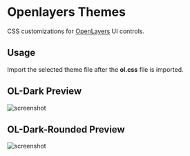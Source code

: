# Openlayers Themes
CSS customizations for [OpenLayers](http://openlayers.org/) UI controls.

## Usage
Import the selected theme file after the **ol.css** file is imported.

## OL-Dark Preview
![screenshot](https://raw.githubusercontent.com/pavankguduru/openlayers-themes/master/screenshots/ol-dark.png)

## OL-Dark-Rounded Preview
![screenshot](https://raw.githubusercontent.com/pavankguduru/openlayers-themes/master/screenshots/ol-dark-rounded.png)